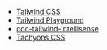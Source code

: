 - [Tailwind CSS](https://tailwindcss.com)
- [Tailwind Playground](https://play.tailwindcss.com)
- [coc-tailwind-intellisense](https://github.com/rodrigore/coc-tailwind-intellisense)
- [Tachyons CSS](https://tachyons.io/)